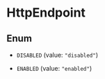 

# HttpEndpoint

## Enum


* `DISABLED` (value: `"disabled"`)

* `ENABLED` (value: `"enabled"`)



